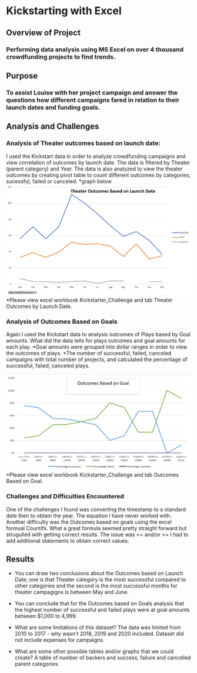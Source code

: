 # Kickstarting with Excel

## Overview of Project
### Performing data analysis using MS Excel on over 4 thousand crowdfunding projects to find trends.

## Purpose
### To assist Louise with her project campaign and answer the questions how different campaigns fared in relation to their launch dates and funding goals.

## Analysis and Challenges

### Analysis of Theater outcomes based on launch date:
I used the Kickstart data in order to analyze crowdfunding campaigns and view correlation of outcomes by launch date.
The data is filtered by Theater (parent category) and Year. The data is also analyzed to view the theater outcomes by creating pivot table to count different outcomes by categories; sucessful, failed or canceled.
*graph below
![Theater_Outcomes_vs_Launch.png](Theater_Outcomes_vs_Launch.png)
*Please view excel workbook Kickstarter_Challenge and tab Theater Outcomes by Launch Date.

### Analysis of Outcomes Based on Goals
Again I used the Kickstart data to analysis outcomes of Plays based by Goal amounts. What did the data tells for plays outcomes and goal amounts for each play.
*Goal amounts were grouped into dollar ranges in order to view the outcomes of plays.
*The number of successful, failed, canceled campaigns with total number of projects, and calculated the percentage of successful, failed, canceled plays.

![OutcomesGoals.png](OutcomesGoals.png)
*Please view excel workbook Kickstarter_Challenge and tab Outcomes Based on Goal.

### Challenges and Difficulties Encountered
One of the challenges I found was converting the timestamp to a standard date then to obtain the year. The equation I have never worked with. 
Another difficulty was the Outcomes based on goals using the excel formual Countifs. What a great formula seemed pretty straight forward but strugulled with getting correct results.  The issue was <= and/or >= I had to add additional statements to obtain correct values. 

## Results

- You can draw two conclusions about the Outcomes based on Launch Date; one is that Theater category is the most successful compared to other categories and the second is the most successful months for theater campagigns is between May and June. 

- You can conclude that for the Outcomes based on Goals analysis that the highest number of  successful and  failed plays were at goal amounts between $1,000 to 4,999.

- What are some limitations of this dataset? The data was limited from 2010 to 2017 - why wasn't 2018, 2019 and 2020 included. Dataset did not include expenses for campaigns. 


- What are some other possible tables and/or graphs that we could create?  A  table of number of backers and success, failure and cancelled parent categories. 
